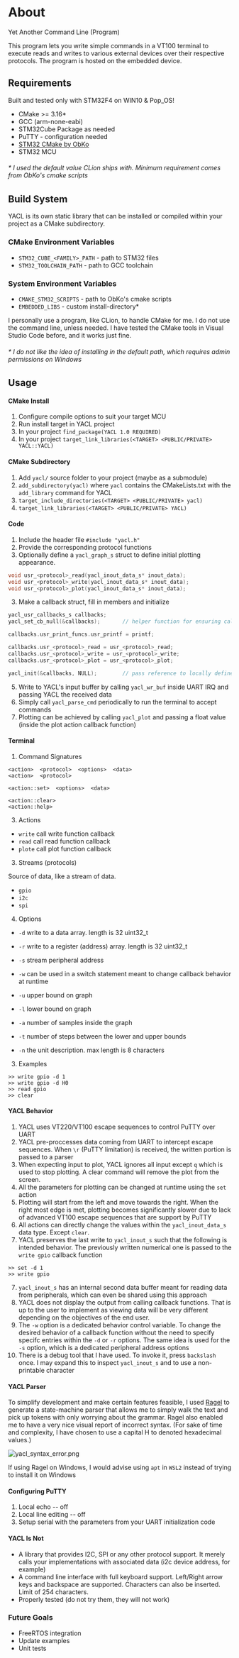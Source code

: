 # About
Yet Another Command Line (Program)

This program lets you write simple commands in a VT100 terminal to execute reads and writes to various
external devices over their respective protocols. The program is hosted on the embedded device.

## Requirements 
Built and tested only with STM32F4 on WIN10 & Pop_OS!

* CMake >= 3.16*
* GCC (arm-none-eabi)
* STM32Cube Package as needed
* PuTTY - configuration needed
* [STM32 CMake by ObKo](https://github.com/ObKo/stm32-cmake)
* STM32 MCU

###### \* I used the default value CLion ships with. Minimum requirement comes from ObKo's cmake scripts

## Build System
YACL is its own static library that can be installed or compiled within your project as a CMake subdirectory.

### CMake Environment Variables

* `STM32_CUBE_<FAMILY>_PATH` - path to STM32 files
* `STM32_TOOLCHAIN_PATH` - path to GCC toolchain

### System Environment Variables

* `CMAKE_STM32_SCRIPTS` - path to ObKo's cmake scripts 
* `EMBEDDED_LIBS` - custom install-directory*

I personally use a program, like CLion, to handle CMake for me. I do not use the command line, unless needed.
I have tested the CMake tools in Visual Studio Code before, and it works just fine.

###### \* I do not like the idea of installing in the default path, which requires admin permissions on Windows

## Usage

#### CMake Install
1. Configure compile options to suit your target MCU 
2. Run install target in YACL project
3. In your project `find_package(YACL 1.0 REQUIRED)`
4. In your project `target_link_libraries(<TARGET> <PUBLIC/PRIVATE> YACL::YACL)`

#### CMake Subdirectory
1. Add `yacl/` source folder to your project (maybe as a submodule)
2. `add_subdirectory(yacl)` where `yacl` contains the CMakeLists.txt with the `add_library` command for YACL
3. `target_include_directories(<TARGET> <PUBLIC/PRIVATE> yacl)`
4. `target_link_libraries(<TARGET> <PUBLIC/PRIVATE> YACL)`

#### Code

1. Include the header file `#include "yacl.h"`
2. Provide the corresponding protocol functions
3. Optionally define a `yacl_graph_s` struct to define initial plotting appearance. 

```C
void usr_<protocol>_read(yacl_inout_data_s* inout_data);
void usr_<protocol>_write(yacl_inout_data_s* inout_data);
void usr_<protocol>_plot(yacl_inout_data_s* inout_data);
```
3. Make a callback struct, fill in members and initialize

```C
yacl_usr_callbacks_s callbacks;
yacl_set_cb_null(&callbacks);       // helper function for ensuring callback validity

callbacks.usr_print_funcs.usr_printf = printf;

callbacks.usr_<protocol>_read = usr_<protocol>_read;
callbacks.usr_<protocol>_write = usr_<protocol>_write;
callbacks.usr_<protocol>_plot = usr_<protocol>_plot;

yacl_init(&callbacks, NULL);        // pass reference to locally defined yacl_graph_s instead of NULL
```

5. Write to YACL's input buffer by calling `yacl_wr_buf` inside UART IRQ and passing YACL the received data
6. Simply call `yacl_parse_cmd` periodically to run the terminal to accept commands
7. Plotting can be achieved by calling `yacl_plot` and passing a float value (inside the plot action callback function)

#### Terminal

1. Command Signatures

```
<action>  <protocol>  <options>  <data>
<action>  <protocol>

<action::set>  <options>  <data>

<action::clear>
<action::help>
```

3. Actions

* `write` call write function callback
* `read` call read function callback
* `plote` call plot function callback

3. Streams (protocols)

Source of data, like a stream of data.

* `gpio` 
* `i2c`
* `spi`

4. Options

* `-d` write to a data array. length is 32 uint32_t
* `-r` write to a register (address) array. length is 32 uint32_t
* `-s` stream peripheral address
* `-w` can be used in a switch statement meant to change callback behavior at runtime


* `-u` upper bound on graph
* `-l` lower bound on graph
* `-a` number of samples inside the graph
* `-t` number of steps between the lower and upper bounds
* `-n` the unit description. max length is 8 characters

3. Examples

```
>> write gpio -d 1
>> write gpio -d H0
>> read gpio
>> clear 
```

#### YACL Behavior

1. YACL uses VT220/VT100 escape sequences to control PuTTY over UART
2. YACL pre-proccesses data coming from UART to intercept escape sequences. When `\r` (PuTTY limitation) is received, the written portion is passed to a parser
3. When expecting input to plot, YACL ignores all input except `q` which is used to stop plotting. A clear command will remove the plot from the screen.
4. All the parameters for plotting can be changed at runtime using the `set` action
5. Plotting will start from the left and move towards the right. When the right most edge is met, plotting becomes significantly slower due to lack of advanced VT100 escape sequences that are support by PuTTY
6. All actions can directly change the values within the `yacl_inout_data_s` data type. Except `clear`.
7. YACL preserves the last write to `yacl_inout_s` such that the following is intended behavior. The previously written numerical one is passed to the `write gpio` callback function
```
>> set -d 1
>> write gpio
```
7. `yacl_inout_s` has an internal second data buffer meant for reading data from peripherals, which can even be shared using this approach
8. YACL does not display the output from calling callback functions. That is up to the user to implement as viewing data will be very different depending on the objectives of the end user.
9. The `-w` option is a dedicated behavior control variable. To change the desired behavior of a callback function without the need to specify specifc entries within the `-d`
or `-r` options. The same idea is used for the `-s` option, which is a dedicated peripheral address options
10. There is a debug tool that I have used. To invoke it, press `backslash` once. I may expand this to inspect `yacl_inout_s` and to use a non-printable character
#### YACL Parser

To simplify development and make certain features feasible, I used [Ragel](https://www.colm.net/open-source/ragel/) to generate a state-machine parser that allows me to simply walk the text and pick up tokens with only worrying about the grammar.
Ragel also enabled me to have a very nice visual report of incorrect syntax. (For sake of time and complexity, I have chosen to use a capital H to denoted hexadecimal values.)

![yacl_syntax_error.png](docs/images/yacl_syntax_error.png)

If using Ragel on Windows, I would advise using `apt` in `WSL2` instead of trying to install it on Windows

#### Configuring PuTTY

1. Local echo -- off
2. Local line editing -- off
3. Setup serial with the parameters from your UART initialization code

#### YACL Is Not

* A library that provides I2C, SPI or any other protocol support. It merely calls your implementations with associated data (i2c device address, for example)
* A command line interface with full keyboard support. Left/Right arrow keys and backspace are supported. Characters can also be inserted. Limit of 254 characters.
* Properly tested (do not try them, they will not work)

### Future Goals

* FreeRTOS integration
* Update examples
* Unit tests
